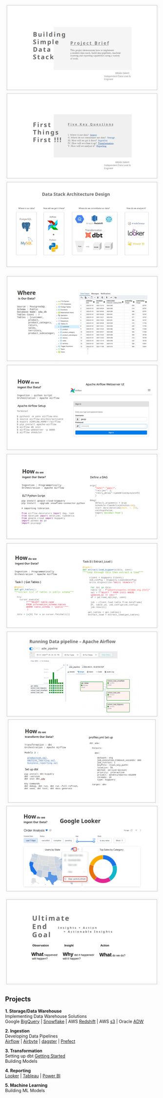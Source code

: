 ![airflowbanner](assets/imgs/IV.png)
![airflowbanner](assets/imgs/I.png)
![airflowbanner](assets/imgs/II.png)

![airflowbanner](assets/imgs/V.png)
![airflowbanner](assets/imgs/VI.png)
![airflowbanner](assets/imgs/VII.png)
![airflowbanner](assets/imgs/VIII.png)
![airflowbanner](assets/imgs/XI.png)
![airflowbanner](assets/imgs/X.png)
![airflowbanner](assets/imgs/XIII.png)


![airflowbanner](assets/imgs/III.png)


## Projects  
**1. Storage/Data Warehouse**  
Implementing Data Warehouse Solutions   
Google [BigQuery](https://cloud.google.com/bigquery/docs/sandbox) | [Snowflake](https://docs.snowflake.com/en/user-guide-getting-started) | AWS [Redshift](https://aws.amazon.com/redshift/getting-started/) | AWS [s3](https://docs.aws.amazon.com/AmazonS3/latest/userguide/GetStartedWithS3.html) | Oracle [ADW](https://apexapps.oracle.com/pls/apex/f?p=44785:50:6507125748187:::50:P50_COURSE_ID,P50_EVENT_ID:251,5925)   

**2. Ingestion**  
Developing Data Pipelines  
[Airflow](https://github.com/BrianGwayi/portfolio/blob/main/Airflow/etl.py) | [Airbyte]() | [dagster]() | [Prefect]()   

**3. Transformation**  
Setting up dbt [Getting Started]()   
Building Models  

**4. Reporting**   
[Looker]() | [Tableau]() | [Power BI]()  

**5. Machine Learning**   
Building ML Models  

